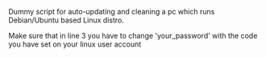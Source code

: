 Dummy script for auto-updating and cleaning a pc which runs Debian/Ubuntu based Linux distro. 

Μake sure that in line 3 you have to change 'your_password' with the code you have set on your linux user account
